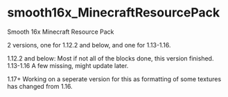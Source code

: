 # smooth16x_MinecraftResourcePack
Smooth 16x Minecraft Resource Pack

2 versions, one for 1.12.2 and below, and one for 1.13-1.16.

1.12.2 and below: Most if not all of the blocks done, this version finished.
1.13-1.16 A few missing, might update later.

1.17+ Working on a seperate version for this as formatting of some textures has changed from 1.16. 
